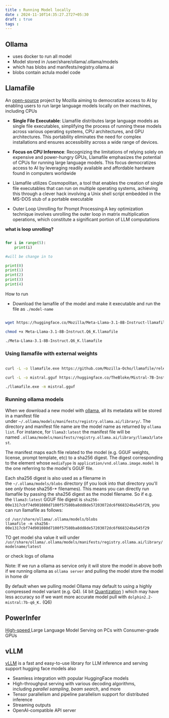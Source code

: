 ```yaml
---
title : Running Model locally
date : 2024-11-10T14:35:27.2727+05:30
draft : true
tags : 
---
```

## Ollama

- uses docker to run all model
- Model stored in  /user/share/ollama/.ollama/models
- which has blobs and manifests/registry.ollama.ai
- blobs contain actula model code 

## Llamafile

An [open-source](https://github.com/Mozilla-Ocho/llamafile) project by Mozilla aiming to democratize access to AI by enabling users to run large language models locally on their machines, including CPUs

- **Single File Executable**: Llamafile distributes large language models as single file executables, simplifying the process of running these models across various operating systems, CPU architectures, and GPU architectures. This portability eliminates the need for complex installations and ensures accessibility across a wide range of devices.

- **Focus on CPU Inference**: Recognizing the limitations of relying solely on expensive and power-hungry GPUs, Llamafile emphasizes the potential of CPUs for running large language models. This focus democratizes access to AI by leveraging readily available and affordable hardware found in computers worldwide

-  Llamafile utilizes Cosmopolitan, a tool that enables the creation of single file executables that can run on multiple operating systems, achieving this through a clever hack involving a Unix shell script embedded in the MS-DOS stub of a portable executable

-  Outer Loop Unrolling for Prompt Processing:A key optimization technique involves unrolling the outer loop in matrix multiplication operations, which constitute a significant portion of LLM computations


**what is loop unrolling?**

```python

for i in range(5): 
	print(i)

#will be change in to 

print(0)
print(1)
print(2)
print(3)
print(4)
```


How to run 
- Download the lamafile of the model and make it executable and run the file as `./model-name` 

```sh

wget https://huggingface.co/Mozilla/Meta-Llama-3.1-8B-Instruct-llamafile/resolve/main/Meta-Llama-3.1-8B-Instruct.Q6_K.llamafile

chmod +x Meta-Llama-3.1-8B-Instruct.Q6_K.llamafile

./Meta-Llama-3.1-8B-Instruct.Q6_K.llamafile

```

### Using llamafile with external weights

```sh

curl -L -o llamafile.exe https://github.com/Mozilla-Ocho/llamafile/releases/download/0.8.11/llamafile-0.8.11

curl -L -o mistral.gguf https://huggingface.co/TheBloke/Mistral-7B-Instruct-v0.1-GGUF/resolve/main/mistral-7b-instruct-v0.1.Q4_K_M.gguf

./llamafile.exe -m mistral.gguf
```

### Running ollama models 

When we download a new model with [ollama](https://ollama.com/), all its metadata will be stored in a manifest file under `~/.ollama/models/manifests/registry.ollama.ai/library/`. The directory and manifest file name are the model name as returned by `ollama list`. For instance, for `llama3:latest` the manifest file will be named `.ollama/models/manifests/registry.ollama.ai/library/llama3/latest`.

The manifest maps each file related to the model (e.g. GGUF weights, license, prompt template, etc) to a sha256 digest. The digest corresponding to the element whose `mediaType` is `application/vnd.ollama.image.model` is the one referring to the model's GGUF file.

Each sha256 digest is also used as a filename in the `~/.ollama/models/blobs` directory (if you look into that directory you'll see _only_ those sha256-* filenames). This means you can directly run llamafile by passing the sha256 digest as the model filename. So if e.g. the `llama3:latest` GGUF file digest is `sha256-00e1317cbf74d901080d7100f57580ba8dd8de57203072dc6f668324ba545f29`, you can run llamafile as follows:

```
cd /usr/share/ollama/.ollama/models/blobs
llamafile -m sha256-00e1317cbf74d901080d7100f57580ba8dd8de57203072dc6f668324ba545f29

```

TO get model sha value it will under `/usr/share/ollama/.ollama/models/manifests/registry.ollama.ai/library/modelname/latest` 

or check logs of ollama

Note: If we run a ollama as service only it will store the model in above both if we running ollama as `ollama server` and pulling the model store the model in home dir

By default when we pulling model Ollama may default to using a highly compressed model variant (e.g. Q4). (4 bit  [Quantization](Transformer.md#Quantization) ) which may have less accuracy so if we want more accurate model pull with `dolphin2.2-mistral:7b-q6_K.` (Q6)




## PowerInfer

[High-speed ](https://github.com/SJTU-IPADS/PowerInfer)Large Language Model Serving on PCs with Consumer-grade GPUs


## vLLM
[vLLM](https://docs.vllm.ai/en/latest/index.html) is a fast and easy-to-use library for LLM inference and serving support hugging face models also
- Seamless integration with popular HuggingFace models
- High-throughput serving with various decoding algorithms, including _parallel sampling_, _beam search_, and more
- Tensor parallelism and pipeline parallelism support for distributed inference
- Streaming outputs
- OpenAI-compatible API server